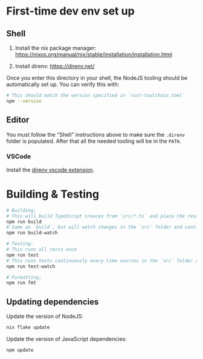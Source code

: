 # First-time dev env set up

## Shell

1. Install the nix package manager:
   https://nixos.org/manual/nix/stable/installation/installation.html

2. Install direnv: https://direnv.net/

Once you enter this directory in your shell, the NodeJS tooling should be
automatically set up. You can verify this with:

```bash
# This should match the version specified in `rust-toolchain.toml`
npm --version
```

## Editor

You must follow the "Shell" instructions above to make sure the `.direnv`
folder is populated. After that all the needed tooling will be in the `PATH`.

### VSCode

Install the [direnv vscode extension](https://github.com/direnv/direnv-vscode).

# Building & Testing

```bash
# Building:
# This will build TypeScript srouces from `src/*.ts` and place the resulting files into the `dist` folder
npm run build
# Same as `build`, but will watch changes in the `src` folder and continuously update the `dist` folder.
npm run build-watch

# Testing:
# This runs all tests once
npm run test
# This runs tests continuously every time sources in the `src` folder change
npm run test-watch

# Formatting:
npm run fmt
```

## Updating dependencies

Update the version of NodeJS:

```bash
nix flake update
```

Update the version of JavaScript dependencies:

```bash
npm update
```
